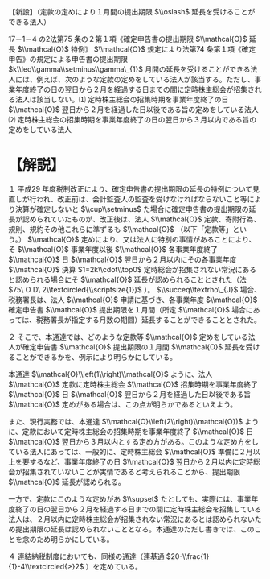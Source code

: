 【新設】（定款の定めにより１月間の提出期限 $\\oslash$ 延長を受けることができる法人）

17－1－4 の2法第75 条の２第１項《確定申告書の提出期限 $\\mathcal{O}$ 延長 $\\mathcal{O}$ 特例》 $\\mathcal{O}$ 規定により法第74 条第１項《確定申告》の規定による申告書の提出期限 $k\\leq\\gamma\\setminus\\gamma\_{1}$ 月間の延長を受けることができる法人には、例えば、次のような定款の定めをしている法人が該当する。ただし、事業年度終了の日の翌日から２月を経過する日までの間に定時株主総会が招集される法人は該当しない。⑴ 定時株主総会の招集時期を事業年度終了の日 $\\mathcal{O}$ 翌日から２月を経過した日以後である旨の定めをしている法人⑵ 定時株主総会の招集時期を事業年度終了の日の翌日から３月以内である旨の定めをしている法人

# 【解説】

１ 平成29 年度税制改正により、確定申告書の提出期限の延長の特例について見直しが行われ、改正前は、会計監査人の監査を受けなければならないこと等により決算が確定しないと $\\cup\\setminus$ た場合に確定申告書の提出期限の延長が認められていたものが、改正後は、法人 $\\mathcal{O}$ 定款、寄附行為、規則、規約その他これらに準ずるも $\\mathcal{O}$ （以下「定款等」という。） $\\mathcal{O}$ 定めにより、又は法人に特別の事情があることにより、そ $\\mathcal{O}$ 事業年度以後 $\\mathcal{O}$ 各事業年度終了 $\\mathcal{O}$ 日 $\\mathcal{O}$ 翌日から２月以内にその各事業年度 $\\mathcal{O}$ 決算 $1=2k\\cdot\\top0$ 定時総会が招集されない常況にあると認められる場合にそ $\\mathcal{O}$ 延長が認められることとされた（法 $75\ O D\ 2\\textcircled{\\scriptsize{1}}$ ）。 $\\succeq\\textrho\_{J}$ 場合、税務署長は、法人 $\\mathcal{O}$ 申請に基づき、各事業年度 $\\mathcal{O}$ 確定申告書 $\\mathcal{O}$ 提出期限を１月間（所定 $\\mathcal{O}$ 場合にあっては、税務署長が指定する月数の期間）延長することができることとされた。

２ そこで、本通達では、どのような定款等 $\\mathcal{O}$ 定めをしている法人が確定申告書 $\\mathcal{O}$ 提出期限の１月間 $\\mathcal{O}$ 延長を受けることができるかを、例示により明らかにしている。

本通達 $\\mathcal{O}\\left(1\\right)\\mathcal{O}$ ように、法人 $\\mathcal{O}$ 定款に定時株主総会 $\\mathcal{O}$ 招集時期を事業年度終了 $\\mathcal{O}$ 日 $\\mathcal{O}$ 翌日から２月を経過した日以後である旨 $\\mathcal{O}$ 定めがある場合は、この点が明らかであるといえよう。

また、現行実務では、本通達 $\\mathcal{O}\\left(2\\right)\\mathcal{O})$ ように、定款において定時株主総会の招集時期を事業年度終了 $\\mathcal{O}$ 日 $\\mathcal{O}$ 翌日から３月以内とする定め方がある。このような定め方をしている法人にあっては、一般的に、定時株主総会 $\\mathcal{O}$ 準備に２月以上を要するなど、事業年度終了の日 $\\mathcal{O}$ 翌日から２月以内に定時総会が招集されていないことが実情であると考えられることから、提出期限 $\\mathcal{O}$ 延長が認められる。

一方で、定款にこのような定めがあ $\\supset$ たとしても、実際には、事業年度終了の日の翌日から２月を経過する日までの間に定時株主総会を招集している法人は、２月以内に定時株主総会が招集されない常況にあるとは認められないため提出期限の延長は認められないこととなる。本通達のただし書きでは、このことを念のため明らかにしている。

４ 連結納税制度においても、同様の通達（連基通 $20-\\frac{1}{1}-4\\textcircled{>}2$ ）を定めている。
